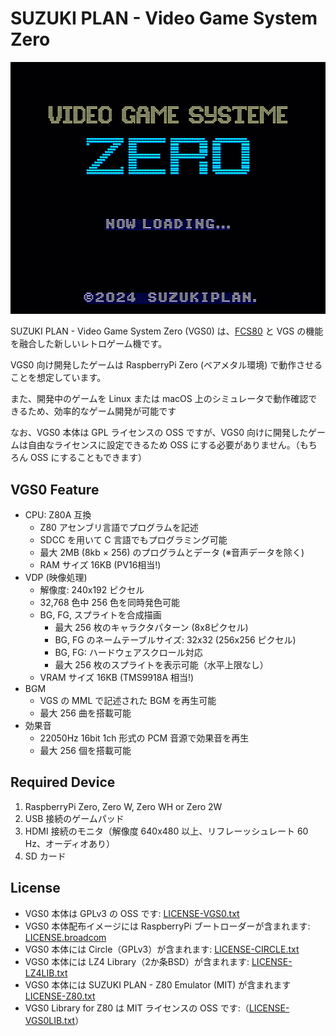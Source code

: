 # SUZUKI PLAN - Video Game System Zero

![image](vgs0.png)

SUZUKI PLAN - Video Game System Zero (VGS0) は、[FCS80](https://github.com/suzukiplan/fcs80/) と VGS の機能を融合した新しいレトロゲーム機です。

VGS0 向け開発したゲームは RaspberryPi Zero (ベアメタル環境) で動作させることを想定しています。

また、開発中のゲームを Linux または macOS 上のシミュレータで動作確認できるため、効率的なゲーム開発が可能です

なお、VGS0 本体は GPL ライセンスの OSS ですが、VGS0 向けに開発したゲームは自由なライセンスに設定できるため OSS にする必要がありません。（もちろん OSS にすることもできます）

## VGS0 Feature

- CPU: Z80A 互換
  - Z80 アセンブリ言語でプログラムを記述
  - SDCC を用いて C 言語でもプログラミング可能
  - 最大 2MB (8kb × 256) のプログラムとデータ (※音声データを除く)
  - RAM サイズ 16KB (PV16相当!)
- VDP (映像処理)
  - 解像度: 240x192 ピクセル
  - 32,768 色中 256 色を同時発色可能
  - BG, FG, スプライトを合成描画
    - 最大 256 枚のキャラクタパターン (8x8ピクセル)
    - BG, FG のネームテーブルサイズ: 32x32 (256x256 ピクセル)
    - BG, FG: ハードウェアスクロール対応
    - 最大 256 枚のスプライトを表示可能（水平上限なし）
  - VRAM サイズ 16KB (TMS9918A 相当!)
- BGM
  - VGS の MML で記述された BGM を再生可能
  - 最大 256 曲を搭載可能
- 効果音
  - 22050Hz 16bit 1ch 形式の PCM 音源で効果音を再生
  - 最大 256 個を搭載可能

## Required Device

1. RaspberryPi Zero, Zero W, Zero WH or Zero 2W
2. USB 接続のゲームパッド
3. HDMI 接続のモニタ（解像度 640x480 以上、リフレーッシュレート 60 Hz、オーディオあり）
4. SD カード

## License

- VGS0 本体は GPLv3 の OSS です: [LICENSE-VGS0.txt](./LICENSE_VGS0.txt)
- VGS0 本体配布イメージには RaspberryPi ブートローダーが含まれます: [LICENSE.broadcom](./LICENSE.broadcom)
- VGS0 本体には Circle（GPLv3）が含まれます: [LICENSE-CIRCLE.txt](./LICENSE-CIRCLE.txt)
- VGS0 本体には LZ4 Library（2か条BSD）が含まれます: [LICENSE-LZ4LIB.txt](./LICENSE-LZ4LIB.txt)
- VGS0 本体には SUZUKI PLAN - Z80 Emulator (MIT) が含まれます [LICENSE-Z80.txt](./LICENSE-Z80.txt)
- VGS0 Library for Z80 は MIT ライセンスの OSS です:（[LICENSE-VGS0LIB.txt](./LICENSE_VGS0LIB.txt)）
